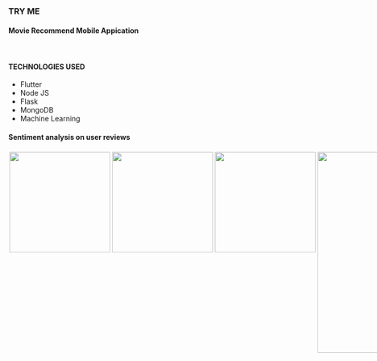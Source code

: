 <h3> TRY ME</h3>
<h4> Movie Recommend Mobile Appication</h4>
<br/>
<h4>TECHNOLOGIES USED</h4>
<ul>
  <li>Flutter</li>
  <li>Node JS</li>
  <li>Flask</li>
  <li>MongoDB</li>
  <li>Machine Learning</li>
</ul>
<h4>Sentiment analysis on user reviews</h4>


 
<div style="display:flex;flexDirection:row;" " width="200" height="400" style="margin:2;"/>
<img src="https://user-images.githubusercontent.com/65611955/119265544-d0913380-bc04-11eb-8149-3dd362e07b63.jpeg" width="200" height"400" style="margin:2;"/>
<img src="https://user-images.githubusercontent.com/65611955/119265549-d25af700-bc04-11eb-8e8b-1b4c5e362670.jpeg" width="200" height"400" style="margin:2;"/>
<img src="https://user-images.githubusercontent.com/65611955/119265550-d2f38d80-bc04-11eb-9949-26cb6e4a3088.jpeg" width="200" height"400" style="margin:2;"/>
<img src="https://user-images.githubusercontent.com/65611955/119265552-d2f38d80-bc04-11eb-8121-da9f2167829b.jpeg" width="200" height="400" style="margin:2;"/>
<img src="https://user-images.githubusercontent.com/65611955/119265555-d424ba80-bc04-11eb-9681-da5093926a9c.jpeg" width="200" height="400" style="margin:2;"/>
<img src="https://user-images.githubusercontent.com/65611955/119265559-d4bd5100-bc04-11eb-8b76-593587d5a21c.jpeg" width="200" height="400" style="margin:2;"/>
<img src="https://user-images.githubusercontent.com/65611955/119265567-d6871480-bc04-11eb-964f-c2384a590305.jpeg" width="200" height="400" style="margin:2;"/>
<img src="https://user-images.githubusercontent.com/65611955/119265565-d6871480-bc04-11eb-98c3-fa46892310bc.jpeg" width="200" height="400" style="margin:2;"/>





 </div>

